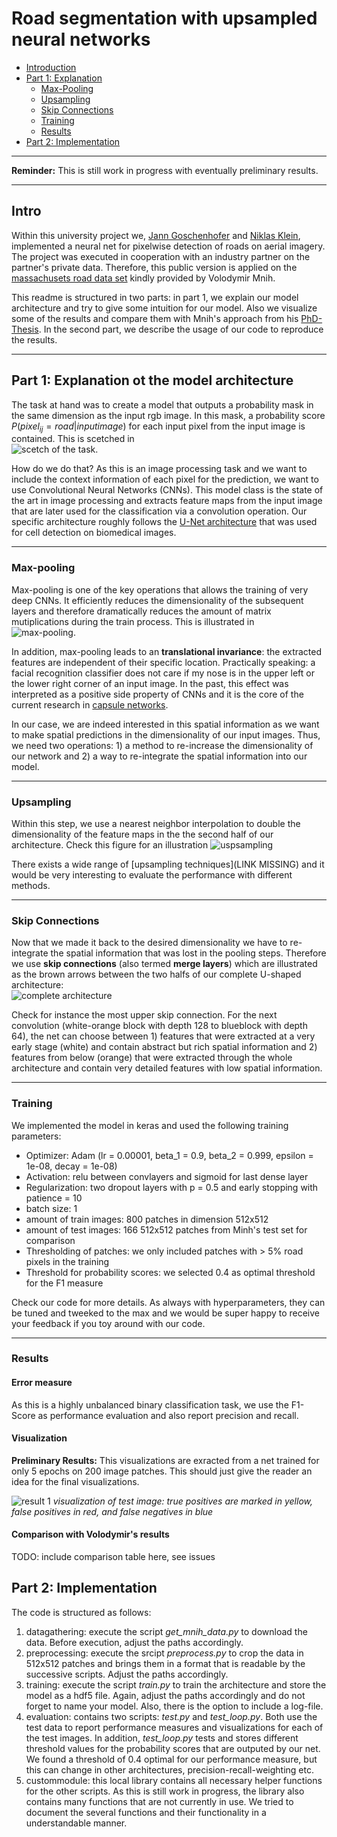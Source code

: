 # Road segmentation with upsampled neural networks

- [Introduction](https://github.com/Goschjann/road_segmentation_project#intro)
- [Part 1: Explanation](https://github.com/Goschjann/road_segmentation_project#part-1-explanation-ot-the-model-architecture)
	- [Max-Pooling](https://github.com/Goschjann/road_segmentation_project#max-pooling) 
	- [Upsampling](https://github.com/Goschjann/road_segmentation_project#upsampling)
	- [Skip Connections](https://github.com/Goschjann/road_segmentation_project#skip-connections)
	- [Training](https://github.com/Goschjann/road_segmentation_project#training)
	- [Results](https://github.com/Goschjann/road_segmentation_project#skip-connections)
- [Part 2: Implementation](https://github.com/Goschjann/road_segmentation_project#part-2-implementation)

----------

__Reminder:__ This is still work in progress with eventually preliminary results. 

----------
## Intro

Within this university project we, [Jann Goschenhofer](https://github.com/Goschjann) and [Niklas Klein](https://github.com/NiklasDL), implemented a neural net for pixelwise detection of roads on aerial imagery. The project was executed in cooperation with an industry partner on the partner's private data. Therefore, this public version is applied on the [massachusets road data set](https://www.cs.toronto.edu/~vmnih/data/) kindly provided by Volodymir Mnih.

This readme is structured in two parts: in part 1, we explain our model architecture and try to give some intuition for our model. Also we visualize some of the results and compare them with Mnih's approach from his [PhD-Thesis](https://www.cs.toronto.edu/~vmnih/docs/Mnih_Volodymyr_PhD_Thesis.pdf). In the second part, we describe the usage of our code to reproduce the results. 

------------------

## Part 1: Explanation ot the model architecture

The task at hand was to create a model that outputs a probability mask in the same dimension as the input rgb image. In this mask, a probability score $P(pixel_{ij} = road | input image)$ for each input pixel from the input image is contained. This is scetched in  
![scetch of the task](/figures/architecture_1.png). 

How do we do that? As this is an image processing task and we want to include the context information of each pixel for the prediction, we want to use Convolutional Neural Networks (CNNs). This model class is the state of the art in image processing and extracts feature maps from the input image that are later used for the classification via a convolution operation. Our specific architecture roughly follows the [U-Net architecture](https://arxiv.org/abs/1505.04597) that was used for cell detection on biomedical images. 

------------------

### Max-pooling

Max-pooling is one of the key operations that allows the training of very deep CNNs. It efficiently reduces the dimensionality of the subsequent layers and therefore dramatically reduces the amount of matrix mutiplications during the train process. This is illustrated in   
![max-pooling](/figures/unet_1b_6.png).

In addition, max-pooling leads to an __translational invariance__: the extracted features are independent of their specific location. Practically speaking: a facial recognition classifier does not care if my nose is in the upper left or the lower right corner of an input image. In the past, this effect was interpreted as a positive side property of CNNs and it is the core of the current research in [capsule networks](https://hackernoon.com/what-is-a-capsnet-or-capsule-network-2bfbe48769cc). 

In our case, we are indeed interested in this spatial information as we want to make spatial predictions in the dimensionality of our input images. Thus, we need two operations: 1) a method to re-increase the dimensionality of our network and 2) a way to re-integrate the spatial information into our model. 

------------------

### Upsampling

Within this step, we use a nearest neighbor interpolation to double the dimensionality of the feature maps in the the second half of our architecture. Check this figure for an illustration
![uspsampling](unet_2c.png)

There exists a wide range of [upsampling techniques](LINK MISSING) and it would be very interesting to evaluate the performance with different methods. 

------------------

### Skip Connections

Now that we made it back to the desired dimensionality we have to re-integrate the spatial information that was lost in the pooling steps. Therefore we use __skip connections__ (also termed __merge layers__) which are illustrated as the brown arrows between the two halfs of our complete U-shaped architecture:  
![complete architecture](/figures/unet_7.png)

Check for instance the most upper skip connection. For the next convolution (white-orange block with depth 128 to blueblock with depth 64), the net can choose between 1) features that were extracted at a very early stage (white) and contain abstract but rich spatial information and 2) features from below (orange) that were extracted through the whole architecture and contain very detailed features with low spatial information. 



---------------

### Training

We implemented the model in keras and used the following training parameters:

- Optimizer: Adam (lr = 0.00001, beta_1 = 0.9, beta_2 = 0.999, epsilon = 1e-08, decay = 1e-08)
- Activation: relu between convlayers and sigmoid for last dense layer
- Regularization: two dropout layers with p = 0.5 and early stopping with patience = 10
- batch size: 1
- amount of train images: 800 patches in dimension 512x512
- amount of test images: 166 512x512 patches from Minh's test set for comparison
- Thresholding of patches: we only included patches with > 5% road pixels in the training
- Threshold for probability scores: we selected 0.4 as optimal threshold for the F1 measure

Check our code for more details. As always with hyperparameters, they can be tuned and tweeked to the max and we would be super happy to receive your feedback if you toy around with our code. 

------------------

### Results

#### Error measure

As this is a highly unbalanced binary classification task, we use the F1-Score as performance evaluation and also report precision and recall.  

#### Visualization

__Preliminary Results:__ This visualizations are exracted from a net trained for only 5 epochs on 200 image patches. This should just give the reader an idea for the final visualizations. 

![result 1](/figure/niceresult27.png)
*visualization of test image: true positives are marked in yellow, false positives in red, and false negatives in blue*



#### Comparison with Volodymir's results

TODO: include comparison table here, see issues


## Part 2: Implementation

The code is structured as follows:

1. datagathering: execute the script _get\_mnih\_data.py_ to download the data. Before execution, adjust the paths accordingly.  
2. preprocessing: execute the srcipt _preprocess.py_ to crop the data in 512x512 patches and brings them in a format that is readable by the successive scripts. Adjust the paths accordingly. 
3. training: execute the script _train.py_ to train the architecture and store the model as a hdf5 file. Again, adjust the paths accordingly and do not forget to name your model. Also, there is the option to include a log-file. 
4. evaluation: contains two scripts: _test.py_ and _test\_loop.py_. Both use the test data to report performance measures and visualizations for each of the test images. In addition, _test\_loop.py_ tests and stores different threshold values for the probability scores that are outputed by our net. We found a threshold of 0.4 optimal for our performance measure, but this can change in other architectures, precision-recall-weighting etc. 
5. custommodule: this local library contains all necessary helper functions for the other scripts. As this is still work in progress, the library also contains many functions that are not currently in use. We tried to document the several functions and their functionality in a understandable manner.  






























